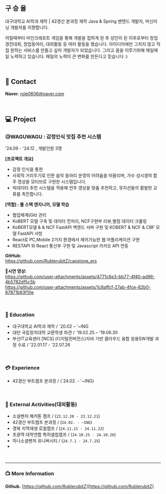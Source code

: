 ## 구 승 율

대구대학교 AI학과 재학 | 42경산 본과정 재학
Java & Spring 밴엔드 개발자, 머신러닝 개발자를 지향합니다.

어릴때부터 마인크래프트 게임을 통해 개발을 접하게 된 후
성인이 된 이후로부터 창업경진대회, 창업동아리, 대외활동 등 여러 활동을 했습니다.
아이디어에만 그치지 않고 직접 원하는 서비스를 만들고 싶어 개발자가 되었습니다. 그리고 꿈을 이루기위해 매일매일 노력하고 있습니다. 매일의 노력이 큰 변화를 만든다고 믿습니다 :)

&nbsp;  


## 📧 Contact
**Naver.** role0606@naver.com     

&nbsp;

## 💻 Project

### 😥WAGUWAGU : 감정인식 맛집 추천 시스템
'24.09 - '24.12 , 개발인원 3명

**[프로젝트 개요]**
- 감정 인식을 통한 
- 사회적 거리두기로 인한 음악 동아리 운영의 어려움을 떠올리며, 가수 성시경의 합주 영상을 모티브로 구현한 시스템입니다.
- 빅데이터 추천 시스템을 적용해 연주 영상을 맞춤 추천하고, 뮤지션들의 활발한 교류를 촉진합니다.
 
**[역할] : 풀 스택 엔지니어, 모델 학습**
- 협업체계(Git) 관리
- KoBERT 모델 구축 및 데이터 전처리, NCF구현부 리뷰,별점 데이터 크롤링
- KoBERT모델 & & NCF FastAPI 백엔드 서버 구현 및 KOBERT & NCF & CBF 모델 FastAPI 서빙
- React로 PC,Mobile 2가지 환경에서 제어가능한 웹 어플리케이션 구현
- RESTAPI 와 React 통신부 구현 및 Javascript 카카오 API 연동

**GitHub:**  
https://github.com/RublerubitZ/capstone_ers

**🎥시연 영상:**  
https://github.com/user-attachments/assets/4771c6e3-bb77-4f40-ad96-4b5782df5c5b</br>
https://github.com/user-attachments/assets/1c8affcf-27ab-4fce-82b0-87871b93f10e

&nbsp;  

### 📙 Education
- 대구대학교 AI학과 재학  / `20.02 – '~ING
- 대만 국립정치대학 교환학생 파견  / `19.02.25 – '19.06.30
- 부산IT교육센터 [NCS] (디지털컨버전스)자바 기반 클라우드 융합 응용SW개발 과정 수료  / '22.01.17 - '22.07.26

&nbsp;  

### 💳 Experience
- 42경산 부트캠프 본과정 / (`24.02. - '~ING)

&nbsp;

### 🏅 External Activities(대외활동)
- 소설벤처 해커톤 캠프 /  (`23.12.20 - 23.12.21`)
- 42경산 부트캠프 본과정 / (`24.02. - ~ING`)
- 경북 지역재생 로컬캠프 / (`24.11.21 - 24.11.22`)
- 초광역 대학연합 특허셀럽캠프 / (`24.10.25 - 24.10.26`)
- 하나소셜벤처 유니버시티 / (`24.7.1 - 24.7.25`)
- 
&nbsp; 

---


### 📺 More Information

**Github.**  [https://github.com/RublerubitZ](https://github.com/RublerubitZ)
